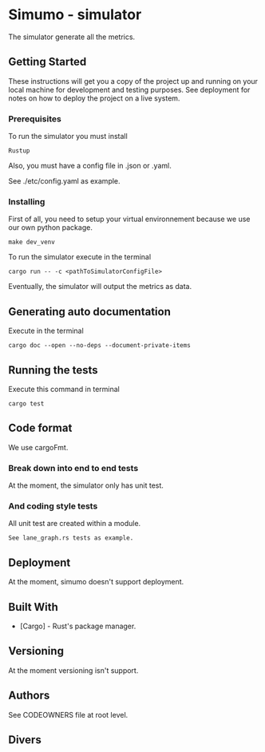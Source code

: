 # Simumo - simulator

The simulator generate all the metrics.

## Getting Started

These instructions will get you a copy of the project up and running on your local machine for development and testing purposes. See deployment for notes on how to deploy the project on a live system.

### Prerequisites

To run the simulator you must install

```
Rustup
```
Also, you must have a config file in .json or .yaml.

See ./etc/config.yaml as example.

### Installing
First of all, you need to setup your virtual environnement because we use our own python package.
```
make dev_venv
```

To run the simulator execute in the terminal

```
cargo run -- -c <pathToSimulatorConfigFile>
```

Eventually, the simulator will output the metrics as data.

## Generating auto documentation

Execute in the terminal

```
cargo doc --open --no-deps --document-private-items
```

## Running the tests
Execute this command in terminal

```
cargo test
```

## Code format

We use cargoFmt.

### Break down into end to end tests

At the moment, the simulator only has unit test.

### And coding style tests

All unit test are created within a module. 

```
See lane_graph.rs tests as example.
```

## Deployment

At the moment, simumo doesn't support deployment.

## Built With

* [Cargo] - Rust's package manager.

## Versioning

At the moment versioning isn't support.

## Authors

See CODEOWNERS file at root level.

## Divers


